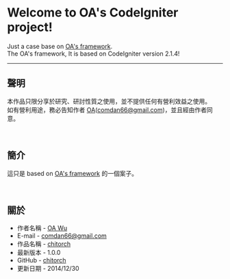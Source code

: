 # Welcome to OA's CodeIgniter project!
Just a case base on [OA's framework](https://github.com/comdan66/oaci).  
The OA's framework, It is based on CodeIgniter version 2.1.4!

---
## 聲明
本作品只限分享於研究、研討性質之使用，並不提供任何有營利效益之使用。  
如有營利用途，務必告知作者 [OA](http://www.ioa.tw/)(<comdan66@gmail.com>)，並且經由作者同意。

<br/>

## 簡介
這只是 based on [OA's framework](https://github.com/comdan66/oaci) 的一個案子。

<br/>

## 關於

* 作者名稱 - [OA Wu](http://www.ioa.tw/)
* E-mail - <comdan66@gmail.com>
* 作品名稱 - [chitorch](http://chitorch.com/)
* 最新版本 - 1.0.0
* GitHub - [chitorch](https://github.com/comdan66/chitorch)
* 更新日期 - 2014/12/30